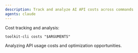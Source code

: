 ```yaml
---
description: Track and analyze AI API costs across commands
agents: claude
---
```


Cost tracking and analysis:

`toolkit-cli costs "$ARGUMENTS"`

Analyzing API usage costs and optimization opportunities.
